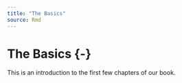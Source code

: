 ```yaml
---
title: "The Basics"
source: Rmd
---
```


# The Basics {-}

This is an introduction to the first few chapters of our book.

